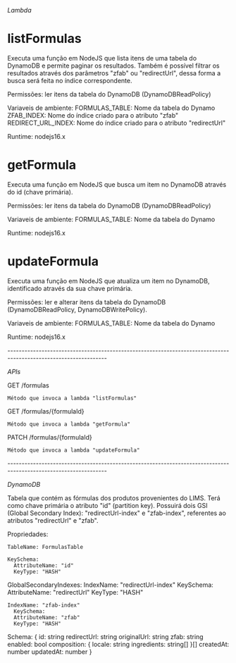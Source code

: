 *Lambda*

# listFormulas

  Executa uma função em NodeJS que lista itens de uma tabela do DynamoDB e permite paginar os resultados. 
  Também é possível filtrar os resultados através dos parâmetros "zfab" ou "redirectUrl", dessa forma a busca será feita no índice correspondente.

  Permissões: ler itens da tabela do DynamoDB (DynamoDBReadPolicy)

  Variaveis de ambiente:
    FORMULAS_TABLE: Nome da tabela do Dynamo
    ZFAB_INDEX: Nome do índice criado para o atributo "zfab"
    REDIRECT_URL_INDEX: Nome do índice criado para o atributo "redirectUrl"

  Runtime: nodejs16.x

# getFormula

 Executa uma função em NodeJS que busca um item no DynamoDB através do id (chave primária).

 Permissões: ler itens da tabela do DynamoDB (DynamoDBReadPolicy)

 Variaveis de ambiente:
   FORMULAS_TABLE: Nome da tabela do Dynamo

 Runtime: nodejs16.x

# updateFormula

 Executa uma função em NodeJS que atualiza um item no DynamoDB, identificado através da sua chave primária.
 
 Permissões: ler e alterar itens da tabela do DynamoDB (DynamoDBReadPolicy, DynamoDBWritePolicy).

 Variaveis de ambiente:
  FORMULAS_TABLE: Nome da tabela do Dynamo

 Runtime: nodejs16.x

*-----------------------------------------------------------------------------------------------------------------*

*APIs*

  GET /formulas

    Método que invoca a lambda "listFormulas"

  GET /formulas/{formulaId}

    Método que invoca a lambda "getFormula"

  PATCH /formulas/{formulaId}

    Método que invoca a lambda "updateFormula"

*-----------------------------------------------------------------------------------------------------------------*

*DynamoDB*

  Tabela que contém as fórmulas dos produtos provenientes do LIMS. Terá como chave primária o atributo "id" (partition key).
  Possuirá dois GSI (Global Secondary Index): "redirectUrl-index" e "zfab-index", referentes ao atributos "redirectUrl" e "zfab".

  Propriedades:

    TableName: FormulasTable
  
    KeySchema:      
      AttributeName: "id"
      KeyType: "HASH"
    
  GlobalSecondaryIndexes:
    IndexName: "redirectUrl-index"
      KeySchema:      
      AttributeName: "redirectUrl"
      KeyType: "HASH"

    IndexName: "zfab-index"
      KeySchema:      
      AttributeName: "zfab"
      KeyType: "HASH"

  Schema:
   {
     id: string
     redirectUrl: string
     originalUrl: string
     zfab: string
     enabled: bool
     composition: {
       locale: string
       ingredients: string[]
     }[]
     createdAt: number
     updatedAt: number
   }